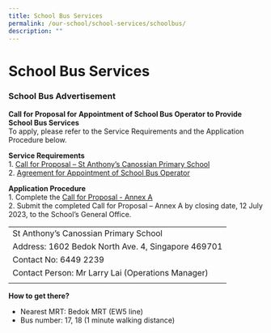 ```yaml
---
title: School Bus Services
permalink: /our-school/school-services/schoolbus/
description: ""
---
```

# **School Bus Services**
### School Bus Advertisement<br>
**Call for Proposal for Appointment of School Bus Operator to Provide School Bus Services**<br>
To apply, please refer to the Service Requirements and the Application Procedure below.

**Service Requirements**<br>
1.&nbsp;[Call for Proposal – St Anthony’s Canossian Primary School](/files/Attachments/call%20for%20proposal%20–%20st%20anthony’s%20canossian%20primary%20school.pdf)<br>
2.&nbsp;[Agreement for Appointment of School Bus Operator](/files/Attachments/agreement%20for%20appointment%20of%20school%20bus%20operator.pdf)

**Application Procedure**<br>
1\. Complete the [Call for Proposal - Annex A](/files/Attachments/attachment%202%20call%20for%20proposal%20-%20annex%20a%20(version%20june%202023)%20-%20sacps%20final.pdf)<br>
2\. Submit the completed Call for Proposal – Annex A by closing date, 12 July 2023, to the School’s General Office.



| |
| -------- |
| St Anthony’s Canossian Primary School |
| Address: 1602 Bedok North Ave. 4, Singapore 469701|
|  Contact No: 6449 2239 |
|  Contact Person: Mr Larry Lai (Operations Manager)  | 
| |

**How to get there?**
* Nearest MRT: Bedok MRT (EW5 line)
* Bus number: 17, 18 (1 minute walking distance)